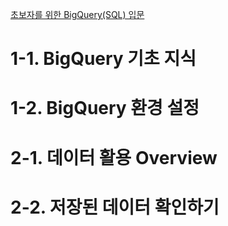 [초보자를 위한 BigQuery(SQL) 입문](https://www.inflearn.com/course/%EC%B4%88%EB%B3%B4%EC%9E%90%EB%A5%BC-%EC%9C%84%ED%95%9C-%EB%B9%85%EC%BF%BC%EB%A6%AC-sql-%EC%9E%85%EB%AC%B8/dashboard)
# 1-1. BigQuery 기초 지식

# 1-2. BigQuery 환경 설정

# 2-1. 데이터 활용 Overview

# 2-2. 저장된 데이터 확인하기
